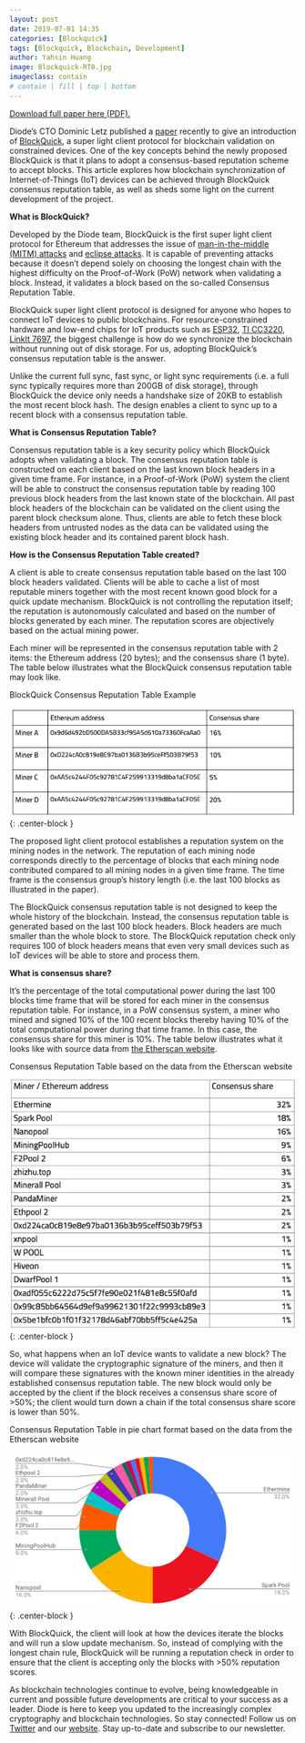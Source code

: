 ```yaml
---
layout: post
date: 2019-07-01 14:35
categories: [Blockquick]
tags: [Blockquick, Blockchain, Development]
author: Yahsin Huang
image: Blockquick-RT0.jpg
imageclass: contain
# contain | fill | top | bottom
---
```


[Download full paper here (PDF).](https://eprint.iacr.org/2019/579.pdf)

Diode’s CTO Dominic Letz published a [paper](https://eprint.iacr.org/2019/579.pdf) recently to give an introduction of [BlockQuick](https://diode.io/burning-platform-pki/blockquick-super-light-blockchain-client-for-trustless-time-19144/), a super light client protocol for blockchain validation on constrained devices. One of the key concepts behind the newly proposed BlockQuick is that it plans to adopt a consensus-based reputation scheme to accept blocks. This article explores how blockchain synchronization of Internet-of-Things (IoT) devices can be achieved through BlockQuick consensus reputation table, as well as sheds some light on the current development of the project.

**What is BlockQuick?**

Developed by the Diode team, BlockQuick is the first super light client protocol for Ethereum that addresses the issue of [man-in-the-middle (MITM) attacks](https://en.wikipedia.org/wiki/Man-in-the-middle_attack) and [eclipse attacks](https://diode.io/blockchain/how-blockquick-super-light-client-protocol-can-help-mitigate-eclipse-attacks-19161/). It is capable of preventing attacks because it doesn’t depend solely on choosing the longest chain with the highest difficulty on the Proof-of-Work (PoW) network when validating a block. Instead, it validates a block based on the so-called Consensus Reputation Table.

BlockQuick super light client protocol is designed for anyone who hopes to connect IoT devices to public blockchains. For resource-constrained hardware and low-end chips for IoT products such as [ESP32](https://www.espressif.com/en/products/hardware/esp32/overview), [TI CC3220](http://www.ti.com/product/CC3220S), [LinkIt 7697](https://labs.mediatek.com/en/platform/linkit-7697), the biggest challenge is how do we synchronize the blockchain without running out of disk storage. For us, adopting BlockQuick’s consensus reputation table is the answer.

Unlike the current full sync, fast sync, or light sync requirements (i.e. a full sync typically requires more than 200GB of disk storage), through BlockQuick the device only needs a handshake size of 20KB to establish the most recent block hash. The design enables a client to sync up to a recent block with a consensus reputation table.

**What is Consensus Reputation Table?**

Consensus reputation table is a key security policy which BlockQuick adopts when validating a block. The consensus reputation table is constructed on each client based on the last known block headers in a given time frame. For instance, in a Proof-of-Work (PoW) system the client will be able to construct the consensus reputation table by reading 100 previous block headers from the last known state of the blockchain. All past block headers of the blockchain can be validated on the client using the parent block checksum alone. Thus, clients are able to fetch these block headers from untrusted nodes as the data can be validated using the existing block header and its contained parent block hash.

**How is the Consensus Reputation Table created?**

A client is able to create consensus reputation table based on the last 100 block headers validated. Clients will be able to cache a list of most reputable miners together with the most recent known good block for a quick update mechanism. BlockQuick is not controlling the reputation itself; the reputation is autonomously calculated and based on the number of blocks generated by each miner. The reputation scores are objectively based on the actual mining power.

Each miner will be represented in the consensus reputation table with 2 items: the Ethereum address (20 bytes); and the consensus share (1 byte). The table below illustrates what the BlockQuick consensus reputation table may look like.

BlockQuick Consensus Reputation Table Example

![alt_text](images/blog/Blockquick-RT1.png "image_tooltip"){: .center-block }

The proposed light client protocol establishes a reputation system on the mining nodes in the network. The reputation of each mining node corresponds directly to the percentage of blocks that each mining node contributed compared to all mining nodes in a given time frame. The time frame is the consensus group’s history length (i.e. the last 100 blocks as illustrated in the paper).

The BlockQuick consensus reputation table is not designed to keep the whole history of the blockchain. Instead, the consensus reputation table is generated based on the last 100 block headers. Block headers are much smaller than the whole block to store. The BlockQuick reputation check only requires 100 of block headers means that even very small devices such as IoT devices will be able to store and process them.

**What is consensus share?**

It’s the percentage of the total computational power during the last 100 blocks time frame that will be stored for each miner in the consensus reputation table. For instance, in a PoW consensus system, a miner who mined and signed 10% of the 100 recent blocks thereby having 10% of the total computational power during that time frame. In this case, the consensus share for this miner is 10%. The table below illustrates what it looks like with source data from [the Etherscan website](https://etherscan.io/blocks).

Consensus Reputation Table based on the data from the Etherscan website

![alt_text](images/blog/Blockquick-RT2.png "image_tooltip"){: .center-block }

So, what happens when an IoT device wants to validate a new block? The device will validate the cryptographic signature of the miners, and then it will compare these signatures with the known miner identities in the already established consensus reputation table. The new block would only be accepted by the client if the block receives a consensus share score of >50%; the client would turn down a chain if the total consensus share score is lower than 50%.

Consensus Reputation Table in pie chart format based on the data from the Etherscan website

![alt_text](images/blog/Blockquick-RT3.png "image_tooltip"){: .center-block }

With BlockQuick, the client will look at how the devices iterate the blocks and will run a slow update mechanism. So, instead of complying with the longest chain rule, BlockQuick will be running a reputation check in order to ensure that the client is accepting only the blocks with >50% reputation scores.

As blockchain technologies continue to evolve, being knowledgeable in current and possible future developments are critical to your success as a leader. Diode is here to keep you updated to the increasingly complex cryptography and blockchain technologies. So stay connected! Follow us on [Twitter](https://twitter.com/diode_chain) and our [website](https://diode.io). Stay up-to-date and subscribe to our newsletter.